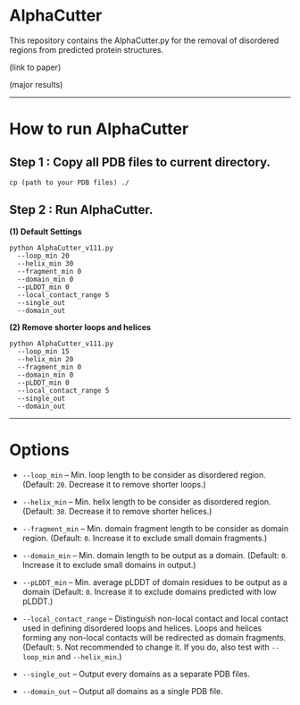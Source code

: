 # AlphaCutter

This repository contains the AlphaCutter.py for the removal of disordered regions from predicted protein structures.

(link to paper)

(major results)

---

# How to run AlphaCutter

## Step 1 : Copy all PDB files to current directory.
````
cp (path to your PDB files) ./
````

## Step 2 : Run AlphaCutter.

**(1) Default Settings**

````
python AlphaCutter_v111.py 
  --loop_min 20 
  --helix_min 30 
  --fragment_min 0 
  --domain_min 0 
  --pLDDT_min 0 
  --local_contact_range 5 
  --single_out 
  --domain_out
````

**(2) Remove shorter loops and helices**

````
python AlphaCutter_v111.py 
  --loop_min 15 
  --helix_min 20 
  --fragment_min 0 
  --domain_min 0 
  --pLDDT_min 0 
  --local_contact_range 5 
  --single_out 
  --domain_out
````

---

# Options

* `--loop_min`        – Min. loop length to be consider as disordered region. (Default: `20`. Decrease it to remove shorter loops.)

* `--helix_min`       – Min. helix length to be consider as disordered region. (Default: `30`. Decrease it to remove shorter helices.)

* `--fragment_min`    – Min. domain fragment length to be consider as domain region. (Default: `0`. Increase it to exclude small domain fragments.)

* `--domain_min`      – Min. domain length to be output as a domain. (Default: `0`. Increase it to exclude small domains in output.)

* `--pLDDT_min`       – Min. average pLDDT of domain residues to be output as a domain  (Default: `0`. Increase it to exclude domains predicted with low pLDDT.)

* `--local_contact_range`   – Distinguish non-local contact and local contact used in defining disordered loops and helices. Loops and helices forming any non-local contacts will be redirected as domain fragments. (Default: `5`. Not recommended to change it. If you do, also test with `--loop_min` and `--helix_min`.)

* `--single_out`   – Output every domains as a separate PDB files.

* `--domain_out`   – Output all domains as a single PDB file.
